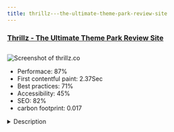 ```yaml
---
title: thrillz---the-ultimate-theme-park-review-site
---
```


<div style="height: 3rem">
  <a href="http://www.thrillz.co"><h3>Thrillz - The Ultimate Theme Park Review Site</h3></a>
</div>
<img loading="lazy" src="/images/thumbs/thrillz.co.jpg" alt="Screenshot of thrillz.co" />
<ul>
  <li>Performace: 87%</li>
  <li>
    First contentful paint:
    2.37Sec
  </li>
  <li>Best practices: 71%</li>
  <li>Accessibility: 45%</li>
  <li>SEO: 82%</li>
  <li>carbon footprint: 0.017</li>
</ul>
<details>
  <summary>Description</summary>
  <p>Thrillz.co is The Ultimate Theme Park Review Site with theme park news. Plan a perfect vacation or trip to theme parks around the world and see people ratings and reviews on theme parks, rides, shows and dining locations for more information.

I camw up with the idea of an Ad-Free, wiki-style website that users can easily edit, add and review their favorite theme parks, rides, shows, dining areas with positive news stories written by volunteers.</p>
</details>

